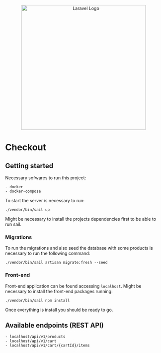 <p align="center"><a href="https://laravel.com" target="_blank"><img src="https://raw.githubusercontent.com/laravel/art/master/logo-lockup/5%20SVG/2%20CMYK/1%20Full%20Color/laravel-logolockup-cmyk-red.svg" width="400" alt="Laravel Logo"></a></p>

# Checkout

## Getting started
Necessary sofwares to run this project:

    - docker
    - docker-compose

To start the server is necessary to run:

``./vendor/bin/sail up``

Might be necessary to install the projects dependencies first to be able to run sail.

### Migrations

To run the migrations and also seed the database with some products is necessary to run the following command:

``./vendor/bin/sail artisan migrate:fresh --seed``

### Front-end

Front-end application can be found accessing `localhost`. Might be necessary to install the front-end packages running:

``./vendor/bin/sail npm install``

Once everything is install you should be ready to go.

## Available endpoints (REST API)

    - localhost/api/v1/products
    - localhost/api/v1/cart
    - localhost/api/v1/cart/{cartId}/items
